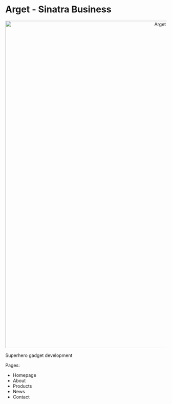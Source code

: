 # Arget - Sinatra Business
<p align="center">
    <img alt="Arget front page" src="sb-front.png" width="1024">
</p>

Superhero gadget development 

Pages:
* Homepage
* About
* Products
* News
* Contact
